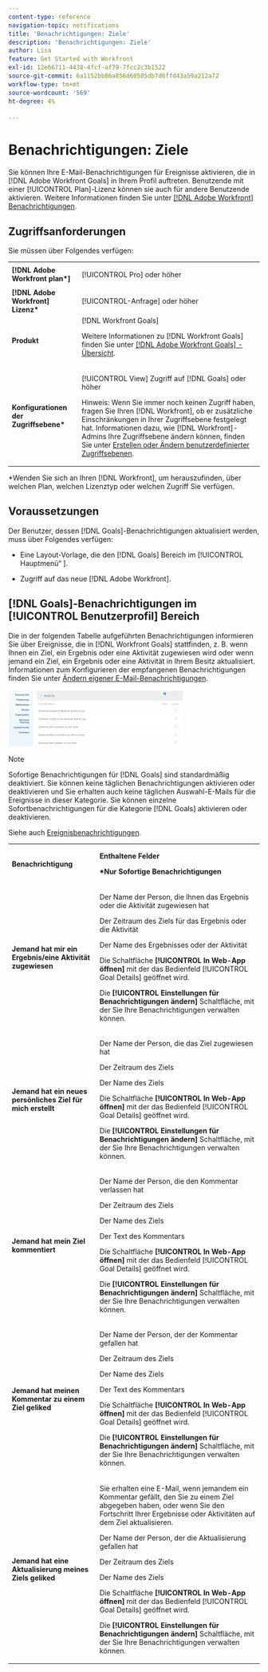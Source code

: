 ```yaml
---
content-type: reference
navigation-topic: notifications
title: 'Benachrichtigungen: Ziele'
description: 'Benachrichtigungen: Ziele'
author: Lisa
feature: Get Started with Workfront
exl-id: 12e66711-4438-4fcf-af79-7fcc2c3b1522
source-git-commit: 6a1152bb86a856d60585db7d6ffd43a59a212a72
workflow-type: tm+mt
source-wordcount: '569'
ht-degree: 4%

---
```


# Benachrichtigungen: Ziele

Sie können Ihre E-Mail-Benachrichtigungen für Ereignisse aktivieren, die in [!DNL Adobe Workfront Goals] in Ihrem Profil auftreten. Benutzende mit einer [!UICONTROL Plan]-Lizenz können sie auch für andere Benutzende aktivieren. Weitere Informationen finden Sie unter [[!DNL Adobe Workfront] Benachrichtigungen](../../workfront-basics/using-notifications/wf-notifications.md).

## Zugriffsanforderungen

<!--
<p data-mc-conditions="QuicksilverOrClassic.Draft mode">(NOTE: because there are conditions for who sees this, I added this from the How To articles/ template although this is not a How To. But I like the format, so I thought keeping it consistent might help users. We may decide to update this when we have access and prereq for overview-type articles)</p>
-->

Sie müssen über Folgendes verfügen:

<table style="table-layout:auto"> 
 <col> 
 <col> 
 <tbody> 
  <tr> 
   <td role="rowheader"><strong>[!DNL Adobe Workfront plan*]</strong></td> 
   <td> <p>[!UICONTROL Pro] oder höher</p> </td> 
  </tr> 
  <tr> 
   <td role="rowheader"><strong>[!DNL Adobe Workfront] Lizenz*</strong></td> 
   <td> <p>[!UICONTROL-Anfrage] oder höher</p> </td> 
  </tr> 
  <tr> 
   <td role="rowheader"><strong>Produkt</strong></td> 
   <td>[!DNL Workfront Goals] <p>Weitere Informationen zu [!DNL Workfront Goals] finden Sie unter <a href="../../workfront-goals/goal-management/wf-goals-overview.md" class="MCXref xref">[!DNL Adobe Workfront Goals] - Übersicht</a>.</p> </td> 
  </tr> 
  <tr> 
   <td role="rowheader"><strong>Konfigurationen der Zugriffsebene*</strong></td> 
   <td> <p>[!UICONTROL View] Zugriff auf [!DNL Goals] oder höher</p> <p>Hinweis: Wenn Sie immer noch keinen Zugriff haben, fragen Sie Ihren [!DNL Workfront], ob er zusätzliche Einschränkungen in Ihrer Zugriffsebene festgelegt hat. Informationen dazu, wie [!DNL Workfront]-Admins Ihre Zugriffsebene ändern können, finden Sie unter <a href="../../administration-and-setup/add-users/configure-and-grant-access/create-modify-access-levels.md" class="MCXref xref">Erstellen oder Ändern benutzerdefinierter Zugriffsebenen</a>.</p> </td> 
  </tr> <!--
   <tr data-mc-conditions="QuicksilverOrClassic.Draft mode"> 
    <td role="rowheader">Object permissions</td> 
    <td> <p>[Insert permissions needed]</p> <p>For information on requesting additional access, see <a href="../../workfront-basics/grant-and-request-access-to-objects/request-access.md" class="MCXref xref">Request access to objects </a>.</p> </td> 
   </tr>
  --> 
 </tbody> 
</table>

&#42;Wenden Sie sich an Ihren [!DNL Workfront], um herauszufinden, über welchen Plan, welchen Lizenztyp oder welchen Zugriff Sie verfügen.

## Voraussetzungen

Der Benutzer, dessen [!DNL Goals]-Benachrichtigungen aktualisiert werden, muss über Folgendes verfügen:

* Eine Layout-Vorlage, die den [!DNL Goals] Bereich im [!UICONTROL Hauptmenü“ ].
* Zugriff auf das neue [!DNL Adobe Workfront].

  <!--
  <MadCap:conditionalText data-mc-conditions="QuicksilverOrClassic.Draft mode">
  (NOTE: we need this here because you can see these notifications from Classic)
  </MadCap:conditionalText>
  -->

## [!DNL Goals]-Benachrichtigungen im [!UICONTROL Benutzerprofil] Bereich

Die in der folgenden Tabelle aufgeführten Benachrichtigungen informieren Sie über Ereignisse, die in [!DNL Workfront Goals] stattfinden, z. B. wenn Ihnen ein Ziel, ein Ergebnis oder eine Aktivität zugewiesen wird oder wenn jemand ein Ziel, ein Ergebnis oder eine Aktivität in Ihrem Besitz aktualisiert. Informationen zum Konfigurieren der empfangenen Benachrichtigungen finden Sie unter [Ändern eigener E-Mail-Benachrichtigungen](../../workfront-basics/using-notifications/activate-or-deactivate-your-own-event-notifications.md).

![Benachrichtigungseinstellungen](assets/goals-notifications-preferences-350x114.png)

>[!NOTE]
>
>Sofortige Benachrichtigungen für [!DNL Goals] sind standardmäßig deaktiviert. Sie können keine täglichen Benachrichtigungen aktivieren oder deaktivieren und Sie erhalten auch keine täglichen Auswahl-E-Mails für die Ereignisse in dieser Kategorie. Sie können einzelne Sofortbenachrichtigungen für die Kategorie [!DNL Goals] aktivieren oder deaktivieren.

Siehe auch [Ereignisbenachrichtigungen](../../workfront-basics/using-notifications/event-notifications.md).

<table style="table-layout:auto"> 
 <col> 
 <col> 
 <tbody> 
  <tr> 
   <td><strong>Benachrichtigung</strong></td> 
   <td> <p><strong>Enthaltene Felder</strong> </p> <p><strong>*Nur Sofortige Benachrichtigungen</strong></p> </td> 
  </tr> 
  <tr> 
   <td><strong>Jemand hat mir ein Ergebnis/eine Aktivität zugewiesen</strong></td> 
   <td> <p>Der Name der Person, die Ihnen das Ergebnis oder die Aktivität zugewiesen hat</p> <p>Der Zeitraum des Ziels für das Ergebnis oder die Aktivität</p> <p>Der Name des Ergebnisses oder der Aktivität</p> <p>Die Schaltfläche <strong>[!UICONTROL In Web-App öffnen]</strong> mit der das Bedienfeld [!UICONTROL Goal Details] geöffnet wird.</p> <p>Die <strong>[!UICONTROL Einstellungen für Benachrichtigungen ändern]</strong> Schaltfläche, mit der Sie Ihre Benachrichtigungen verwalten können.</p> </td> 
  </tr> 
  <tr> 
   <td><strong>Jemand hat ein neues persönliches Ziel für mich erstellt</strong> </td> 
   <td> <p>Der Name der Person, die das Ziel zugewiesen hat</p> <p>Der Zeitraum des Ziels</p> <p>Der Name des Ziels</p> <p>Die Schaltfläche <strong>[!UICONTROL In Web-App öffnen]</strong> mit der das Bedienfeld [!UICONTROL Goal Details] geöffnet wird.</p> <p>Die <strong>[!UICONTROL Einstellungen für Benachrichtigungen ändern]</strong> Schaltfläche, mit der Sie Ihre Benachrichtigungen verwalten können.</p> </td> 
  </tr> 
  <tr> 
   <td><strong>Jemand hat mein Ziel kommentiert</strong></td> 
   <td> <p>Der Name der Person, die den Kommentar verlassen hat</p> <p>Der Zeitraum des Ziels </p> <p>Der Name des Ziels</p> <p>Der Text des Kommentars</p> <p>Die Schaltfläche <strong>[!UICONTROL In Web-App öffnen]</strong> mit der das Bedienfeld [!UICONTROL Goal Details] geöffnet wird.</p> <p>Die <strong>[!UICONTROL Einstellungen für Benachrichtigungen ändern]</strong> Schaltfläche, mit der Sie Ihre Benachrichtigungen verwalten können.</p> </td> 
  </tr> 
  <tr> 
   <td><strong>Jemand hat meinen Kommentar zu einem Ziel geliked</strong></td> 
   <td> <p>Der Name der Person, der der Kommentar gefallen hat</p> <p>Der Zeitraum des Ziels </p> <p>Der Name des Ziels</p> <p>Der Text des Kommentars </p> <p>Die Schaltfläche <strong>[!UICONTROL In Web-App öffnen]</strong> mit der das Bedienfeld [!UICONTROL Goal Details] geöffnet wird.</p> <p>Die <strong>[!UICONTROL Einstellungen für Benachrichtigungen ändern]</strong> Schaltfläche, mit der Sie Ihre Benachrichtigungen verwalten können.</p> </td> 
  </tr> 
  <tr> 
   <td><strong>Jemand hat eine Aktualisierung meines Ziels geliked</strong></td> 
   <td> <p>Sie erhalten eine E-Mail, wenn jemandem ein Kommentar gefällt, den Sie zu einem Ziel abgegeben haben, oder wenn Sie den Fortschritt Ihrer Ergebnisse oder Aktivitäten auf dem Ziel aktualisieren. </p> <p>Der Name der Person, der die Aktualisierung gefallen hat</p> <p>Der Zeitraum des Ziels </p> <p>Der Name des Ziels</p> <p>Die Schaltfläche <strong>[!UICONTROL In Web-App öffnen]</strong> mit der das Bedienfeld [!UICONTROL Goal Details] geöffnet wird.</p> <p>Die <strong>[!UICONTROL Einstellungen für Benachrichtigungen ändern]</strong> Schaltfläche, mit der Sie Ihre Benachrichtigungen verwalten können.</p> </td> 
  </tr> 
 </tbody> 
</table>

<!--
NOTE FOR NAME OF GOAL IN LAST TABLE CELL: check this. Is this true? Didn't triggger when this was written; add anything else? Maybe the type of the update is mentioned?!
-->
